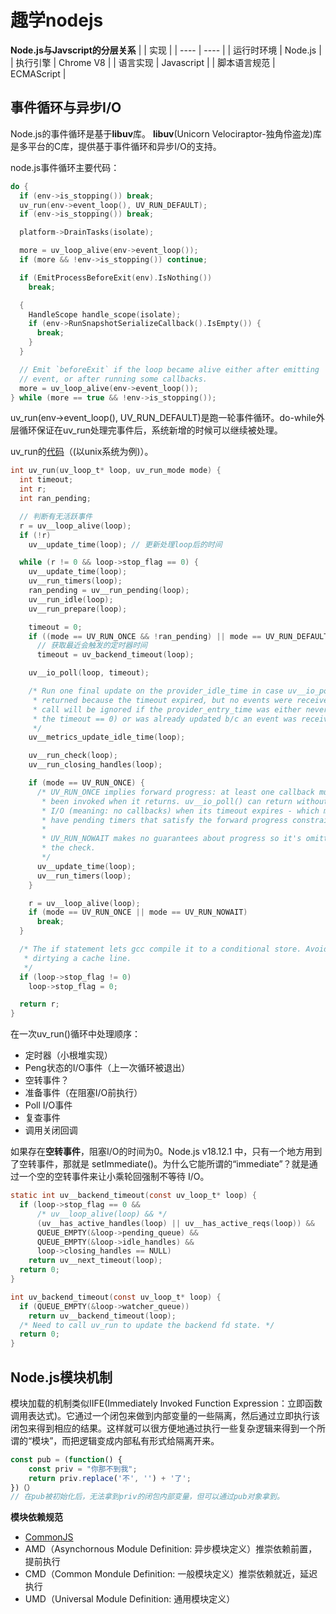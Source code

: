 # 趣学nodejs


**Node.js与Javscript的分层关系**
|  | 实现  |
|  ----  | ----  |
| 运行时环境 | Node.js |
| 执行引擎  | Chrome V8 |
| 语言实现  | Javascript |
| 脚本语言规范  | ECMAScript |

## 事件循环与异步I/O

Node.js的事件循环是基于**libuv**库。
**libuv**(Unicorn Velociraptor-独角伶盗龙)库是多平台的C库，提供基于事件循环和异步I/O的支持。


node.js事件循环主要代码：
```c++
do {
  if (env->is_stopping()) break;
  uv_run(env->event_loop(), UV_RUN_DEFAULT);
  if (env->is_stopping()) break;

  platform->DrainTasks(isolate);

  more = uv_loop_alive(env->event_loop());
  if (more && !env->is_stopping()) continue;

  if (EmitProcessBeforeExit(env).IsNothing())
    break;

  {
    HandleScope handle_scope(isolate);
    if (env->RunSnapshotSerializeCallback().IsEmpty()) {
      break;
    }
  }

  // Emit `beforeExit` if the loop became alive either after emitting
  // event, or after running some callbacks.
  more = uv_loop_alive(env->event_loop());
} while (more == true && !env->is_stopping());

```
uv_run(env->event_loop(), UV_RUN_DEFAULT)是跑一轮事件循环。do-while外层循环保证在uv_run处理完事件后，系统新增的时候可以继续被处理。

uv_run的[代码](https://github.com/nodejs/node/blob/v18.12.1/deps/uv/src/unix/core.c#L369-L426)（(以unix系统为例)）。
```c
int uv_run(uv_loop_t* loop, uv_run_mode mode) {
  int timeout;
  int r;
  int ran_pending;

  // 判断有无活跃事件
  r = uv__loop_alive(loop);
  if (!r)
    uv__update_time(loop); // 更新处理loop后的时间

  while (r != 0 && loop->stop_flag == 0) {
    uv__update_time(loop);
    uv__run_timers(loop);
    ran_pending = uv__run_pending(loop);
    uv__run_idle(loop);
    uv__run_prepare(loop);

    timeout = 0;
    if ((mode == UV_RUN_ONCE && !ran_pending) || mode == UV_RUN_DEFAULT)
      // 获取最近会触发的定时器时间
      timeout = uv_backend_timeout(loop);

    uv__io_poll(loop, timeout);

    /* Run one final update on the provider_idle_time in case uv__io_poll
     * returned because the timeout expired, but no events were received. This
     * call will be ignored if the provider_entry_time was either never set (if
     * the timeout == 0) or was already updated b/c an event was received.
     */
    uv__metrics_update_idle_time(loop);

    uv__run_check(loop);
    uv__run_closing_handles(loop);

    if (mode == UV_RUN_ONCE) {
      /* UV_RUN_ONCE implies forward progress: at least one callback must have
       * been invoked when it returns. uv__io_poll() can return without doing
       * I/O (meaning: no callbacks) when its timeout expires - which means we
       * have pending timers that satisfy the forward progress constraint.
       *
       * UV_RUN_NOWAIT makes no guarantees about progress so it's omitted from
       * the check.
       */
      uv__update_time(loop);
      uv__run_timers(loop);
    }

    r = uv__loop_alive(loop);
    if (mode == UV_RUN_ONCE || mode == UV_RUN_NOWAIT)
      break;
  }

  /* The if statement lets gcc compile it to a conditional store. Avoids
   * dirtying a cache line.
   */
  if (loop->stop_flag != 0)
    loop->stop_flag = 0;

  return r;
}

```
在一次uv_run()循环中处理顺序：
* 定时器（小根堆实现）
* Peng状态的I/O事件（上一次循环被退出）
* 空转事件？
* 准备事件（在阻塞I/O前执行）
* Poll I/O事件
* 复查事件
* 调用关闭回调

如果存在**空转事件**，阻塞I/O的时间为0。Node.js v18.12.1 中，只有一个地方用到了空转事件，那就是 setImmediate()。为什么它能所谓的“immediate”？就是通过一个空的空转事件来让小乘轮回强制不等待 I/O。
```c
static int uv__backend_timeout(const uv_loop_t* loop) {
  if (loop->stop_flag == 0 &&
      /* uv__loop_alive(loop) && */
      (uv__has_active_handles(loop) || uv__has_active_reqs(loop)) &&
      QUEUE_EMPTY(&loop->pending_queue) &&
      QUEUE_EMPTY(&loop->idle_handles) &&
      loop->closing_handles == NULL)
    return uv__next_timeout(loop);
  return 0;
}

int uv_backend_timeout(const uv_loop_t* loop) {
  if (QUEUE_EMPTY(&loop->watcher_queue))
    return uv__backend_timeout(loop);
  /* Need to call uv_run to update the backend fd state. */
  return 0;
}
```

## Node.js模块机制

模块加载的机制类似IIFE(Immediately Invoked Function Expression：立即函数调用表达式)。它通过一个闭包来做到内部变量的一些隔离，然后通过立即执行该闭包来得到相应的结果。这样就可以很方便地通过执行一些复杂逻辑来得到一个所谓的“模块”，而把逻辑变成内部私有形式给隔离开来。
``` javascript
const pub = (function() {
    const priv = "你那不到我";
    return priv.replace('不', '') + '了';
})（）
// 在pub被初始化后，无法拿到priv的闭包内部变量，但可以通过pub对象拿到。
```

**模块依赖规范**
* [CommonJS](https://zh.wikipedia.org/wiki/CommonJS)
* AMD（Asynchornous Module Definition: 异步模块定义）推崇依赖前置，提前执行
* CMD（Common Mondule Definition: 一般模块定义）推崇依赖就近，延迟执行
* UMD（Universal Module Definition: 通用模块定义）



